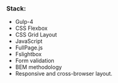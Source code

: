 ### Stack:
* Gulp-4
* CSS Flexbox
* CSS Grid Layout
* JavaScript
* FullPage.js
* Fslightbox
* Form validation
* BEM methodology
* Responsive and cross-browser layout.

